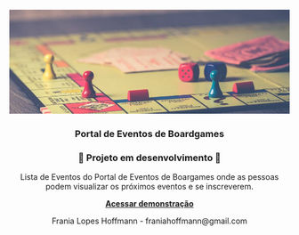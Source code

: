 <br />
<div align="center">
  <a href="https://courageous-hamster-04d02e.netlify.app/">
    <img src="github/header-readme.png" alt="Logo Eventos de Boardgames" />
  </a>

  <h3 align="center">Portal de Eventos de Boardgames</h3>
  <h3>🚧 Projeto em desenvolvimento 🚧</h3>

<p>Lista de Eventos do Portal de Eventos de Boargames onde as pessoas podem visualizar os próximos eventos e se inscreverem.</p>
<a href="eventos-boardgames-6uatbcb6f-mshoffmann.vercel.app"><strong>Acessar demonstração</strong></a>
<p>Frania Lopes Hoffmann - franiahoffmann@gmail.com</p>
<a href="http s://www.linkedin.com/in/frania-lopes-hoffmann/"></a>
